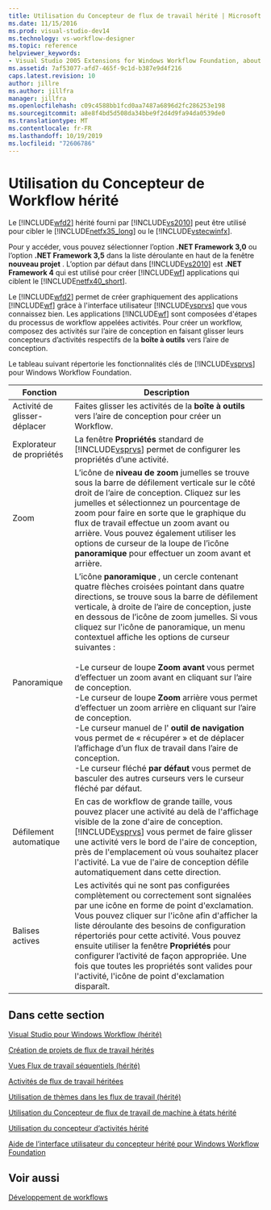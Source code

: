 ```yaml
---
title: Utilisation du Concepteur de flux de travail hérité | Microsoft Docs
ms.date: 11/15/2016
ms.prod: visual-studio-dev14
ms.technology: vs-workflow-designer
ms.topic: reference
helpviewer_keywords:
- Visual Studio 2005 Extensions for Windows Workflow Foundation, about
ms.assetid: 7af53077-afd7-465f-9c1d-b387e9d4f216
caps.latest.revision: 10
author: jillre
ms.author: jillfra
manager: jillfra
ms.openlocfilehash: c09c4588bb1fcd0aa7487a6896d2fc286253e198
ms.sourcegitcommit: a8e8f4bd5d508da34bbe9f2d4d9fa94da0539de0
ms.translationtype: MT
ms.contentlocale: fr-FR
ms.lasthandoff: 10/19/2019
ms.locfileid: "72606786"
---
```

# <a name="using-the-legacy-workflow-designer"></a>Utilisation du Concepteur de Workflow hérité
Le [!INCLUDE[wfd2](../includes/wfd2-md.md)] hérité fourni par [!INCLUDE[vs2010](../includes/vs2010-md.md)] peut être utilisé pour cibler le [!INCLUDE[netfx35_long](../includes/netfx35-long-md.md)] ou le [!INCLUDE[vstecwinfx](../includes/vstecwinfx-md.md)].

 Pour y accéder, vous pouvez sélectionner l’option **.NET Framework 3,0** ou l’option **.NET Framework 3,5** dans la liste déroulante en haut de la fenêtre **nouveau projet** . L’option par défaut dans [!INCLUDE[vs2010](../includes/vs2010-md.md)] est **.NET Framework 4** qui est utilisé pour créer [!INCLUDE[wf](../includes/wf-md.md)] applications qui ciblent le [!INCLUDE[netfx40_short](../includes/netfx40-short-md.md)].

 Le [!INCLUDE[wfd2](../includes/wfd2-md.md)] permet de créer graphiquement des applications [!INCLUDE[wf](../includes/wf-md.md)] grâce à l'interface utilisateur [!INCLUDE[vsprvs](../includes/vsprvs-md.md)] que vous connaissez bien. Les applications [!INCLUDE[wf](../includes/wf-md.md)] sont composées d'étapes du processus de workflow appelées activités. Pour créer un workflow, composez des activités sur l’aire de conception en faisant glisser leurs concepteurs d’activités respectifs de la **boîte à outils** vers l’aire de conception.

 Le tableau suivant répertorie les fonctionnalités clés de [!INCLUDE[vsprvs](../includes/vsprvs-md.md)] pour Windows Workflow Foundation.

|Fonction|Description|
|-------------|-----------------|
|Activité de glisser-déplacer|Faites glisser les activités de la **boîte à outils** vers l’aire de conception pour créer un Workflow.|
|Explorateur de propriétés|La fenêtre **Propriétés** standard de [!INCLUDE[vsprvs](../includes/vsprvs-md.md)] permet de configurer les propriétés d’une activité.|
|Zoom|L’icône de **niveau de zoom** jumelles se trouve sous la barre de défilement verticale sur le côté droit de l’aire de conception. Cliquez sur les jumelles et sélectionnez un pourcentage de zoom pour faire en sorte que le graphique du flux de travail effectue un zoom avant ou arrière. Vous pouvez également utiliser les options de curseur de la loupe de l’icône **panoramique** pour effectuer un zoom avant et arrière.|
|Panoramique|L’icône **panoramique** , un cercle contenant quatre flèches croisées pointant dans quatre directions, se trouve sous la barre de défilement verticale, à droite de l’aire de conception, juste en dessous de l’icône de zoom jumelles. Si vous cliquez sur l'icône de panoramique, un menu contextuel affiche les options de curseur suivantes :<br /><br /> -Le curseur de loupe **Zoom avant** vous permet d’effectuer un zoom avant en cliquant sur l’aire de conception.<br />-Le curseur de loupe **Zoom** arrière vous permet d’effectuer un zoom arrière en cliquant sur l’aire de conception.<br />-Le curseur manuel de l' **outil de navigation** vous permet de « récupérer » et de déplacer l’affichage d’un flux de travail dans l’aire de conception.<br />-Le curseur fléché **par défaut** vous permet de basculer des autres curseurs vers le curseur fléché par défaut.|
|Défilement automatique|En cas de workflow de grande taille, vous pouvez placer une activité au delà de l'affichage visible de la zone d'aire de conception. [!INCLUDE[vsprvs](../includes/vsprvs-md.md)] vous permet de faire glisser une activité vers le bord de l'aire de conception, près de l'emplacement où vous souhaitez placer l'activité. La vue de l'aire de conception défile automatiquement dans cette direction.|
|Balises actives|Les activités qui ne sont pas configurées complètement ou correctement sont signalées par une icône en forme de point d'exclamation. Vous pouvez cliquer sur l'icône afin d'afficher la liste déroulante des besoins de configuration répertoriés pour cette activité. Vous pouvez ensuite utiliser la fenêtre **Propriétés** pour configurer l’activité de façon appropriée. Une fois que toutes les propriétés sont valides pour l'activité, l'icône de point d'exclamation disparaît.|

## <a name="in-this-section"></a>Dans cette section
 [Visual Studio pour Windows Workflow (hérité)](../workflow-designer/visual-studio-workflow-windows-legacy.md)

 [Création de projets de flux de travail hérités](../workflow-designer/creating-legacy-workflow-projects.md)

 [Vues Flux de travail séquentiels (hérité)](../workflow-designer/sequential-workflow-views-legacy.md)

 [Activités de flux de travail héritées](../workflow-designer/legacy-workflow-activities.md)

 [Utilisation de thèmes dans les flux de travail (hérité)](../workflow-designer/using-themes-in-workflows-legacy.md)

 [Utilisation du Concepteur de flux de travail de machine à états hérité](../workflow-designer/using-the-legacy-state-machine-workflow-designer.md)

 [Utilisation du concepteur d’activités hérité](../workflow-designer/using-the-legacy-activity-designer.md)

 [Aide de l’interface utilisateur du concepteur hérité pour Windows Workflow Foundation](../workflow-designer/legacy-designer-for-windows-workflow-foundation-ui-help.md)

## <a name="see-also"></a>Voir aussi
 [Développement de workflows](http://go.microsoft.com/fwlink?LinkID=65010)